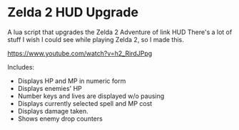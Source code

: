# Zelda 2 HUD Upgrade
A lua script that upgrades the Zelda 2 Adventure of link HUD
There's a lot of stuff I wish I could see while playing Zelda 2, so I made this.

https://www.youtube.com/watch?v=h2_RirdJPpg

Includes:
 - Displays HP and MP in numeric form
 - Displays enemies' HP
 - Number keys and lives are displayed w/o pausing
 - Displays currently selected spell and MP cost
 - Displays damage taken.
 - Shows enemy drop counters
